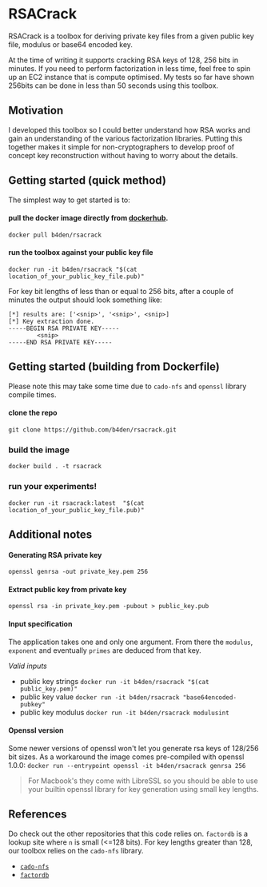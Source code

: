 # RSACrack
RSACrack is a toolbox for deriving private key files from a given public key file, modulus or base64 encoded key.

At the time of writing it supports cracking RSA keys of 128, 256 bits in minutes. If you need to perform factorization in less time, feel free to spin up an EC2 instance that is compute optimised. My tests so far have shown 256bits can be done in less than 50 seconds using this toolbox.

## Motivation
I developed this toolbox so I could better understand how RSA works and gain an understanding of the various factorization libraries. Putting this together makes it simple for non-cryptographers to develop proof of concept key reconstruction without having to worry about the details.

## Getting started (quick method)
The simplest way to get started is to:

####  pull the docker image directly from [dockerhub](https://hub.docker.com/r/b4den/rsacrack).
`docker pull b4den/rsacrack`

#### run the toolbox against your public key file
`docker run -it b4den/rsacrack "$(cat location_of_your_public_key_file.pub)"`

For key bit lengths of less than or equal to 256 bits, after a couple of minutes the output should look something like:
```
[*] results are: ['<snip>', '<snip>', <snip>]
[*] Key extraction done.
-----BEGIN RSA PRIVATE KEY-----
		<snip>
-----END RSA PRIVATE KEY-----
```

## Getting started (building from Dockerfile)
Please note this may take some time due to `cado-nfs` and `openssl` library compile times.

#### clone the repo
`git clone https://github.com/b4den/rsacrack.git`

### build the image
`docker build . -t rsacrack`

### run your experiments!
`docker run -it rsacrack:latest  "$(cat location_of_your_public_key_file.pub)"`

## Additional notes

#### Generating RSA private key
`openssl genrsa -out private_key.pem 256`

#### Extract public key from private key
`openssl rsa -in private_key.pem -pubout > public_key.pub`

#### Input specification
The application takes one and only one argument. From there the `modulus`, `exponent` and eventually `primes` are deduced from that key.

*Valid inputs*
- public key strings `docker run -it b4den/rsacrack "$(cat public_key.pem)"`
- public key value `docker run -it b4den/rsacrack "base64encoded-pubkey"`
- public key modulus `docker run -it b4den/rsacrack modulusint`


#### Openssl version
Some newer versions of openssl won't let you generate rsa keys of 128/256 bit sizes. As a workaround the image comes pre-compiled with openssl 1.0.0: `docker run --entrypoint openssl -it b4den/rsacrack genrsa 256`

> For Macbook's they come with LibreSSL so you should be able to use your builtin openssl library for key generation using small key lengths.

## References
Do check out the other repositories that this code relies on. `factordb` is a lookup site where `n` is small (<=128 bits). For key lengths greater than 128, our toolbox relies on the `cado-nfs` library.
- [`cado-nfs`](https://github.com/kurhula/cado-nfs)
- [`factordb`](http://factordb.com/)
